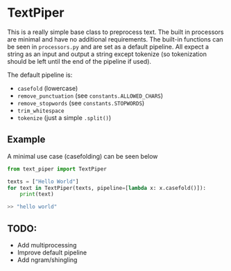 # TextPiper

This is a really simple base class to preprocess text. The built in processors are minimal and have no additional requirements. The built-in functions can be seen in `processors.py` and are set as a default pipeline. All expect a string as an input and output a string except tokenize (so tokenization should be left until the end of the pipeline if used).

The default pipeline is:
 - `casefold` (lowercase)
 - `remove_punctuation` (see `constants.ALLOWED_CHARS`)
 - `remove_stopwords` (see `constants.STOPWORDS`)
 - `trim_whitespace`
 - `tokenize` (just a simple `.split()`)

## Example

A minimal use case (casefolding) can be seen below
```python
from text_piper import TextPiper

texts = ["Hello World"]
for text in TextPiper(texts, pipeline=[lambda x: x.casefold()]):
    print(text)

>> "hello world"
```

## TODO:

- Add multiprocessing
- Improve default pipeline
- Add ngram/shingling
